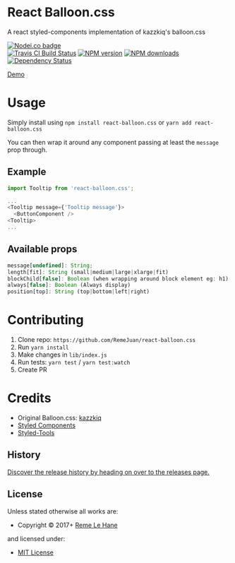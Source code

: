 <!-- TITLE/ -->

<h1>React Balloon.css</h1>

<!-- /TITLE -->


<!-- DESCRIPTION/ -->

A react styled-components implementation of kazzkiq's balloon.css

<!-- /DESCRIPTION -->


<!-- BADGES/ -->

<span class="badge-nodeico"><a href="https://www.npmjs.com/package/react-balloon.css" title="Nodei.co badge"><img src="https://nodei.co/npm/react-balloon.css.png" alt="Nodei.co badge" /></a></span>
<br class="badge-separator" />
<span class="badge-travisci"><a href="http://travis-ci.org/RemeJuan/react-balloon.css" title="Check this project's build status on TravisCI"><img src="https://img.shields.io/travis/RemeJuan/react-balloon.css/master.svg" alt="Travis CI Build Status" /></a></span>
<span class="badge-npmversion"><a href="https://npmjs.org/package/react-balloon.css" title="View this project on NPM"><img src="https://img.shields.io/npm/v/react-balloon.css.svg" alt="NPM version" /></a></span>
<span class="badge-npmdownloads"><a href="https://npmjs.org/package/react-balloon.css" title="View this project on NPM"><img src="https://img.shields.io/npm/dm/react-balloon.css.svg" alt="NPM downloads" /></a></span>
<span class="badge-daviddm"><a href="https://david-dm.org/RemeJuan/react-balloon.css" title="View the status of this project's dependencies on DavidDM"><img src="https://img.shields.io/david/RemeJuan/react-balloon.css.svg" alt="Dependency Status" /></a></span>

<!-- /BADGES -->


[Demo](http://react-balloon.css-demo.surge.sh)

# Usage

Simply install using `npm install react-balloon.css` or `yarn add react-balloon.css`

You can then wrap it around any component passing at least the `message` prop through.

## Example

```javascript
import Tooltip from 'react-balloon.css';

...
<Tooltip message={'Tooltip message'}>
  <ButtonComponent />
<Tooltip>
...

```

## Available props

```javascript
message[undefined]: String;
length[fit]: String (small|medium|large|xlarge|fit)
blockChild[false]: Boolean (when wrapping around block element eg: h1)
always[false]: Boolean (Always display)
position[top]: String (top|bottom|left|right)
```

# Contributing
1. Clone repo: `https://github.com/RemeJuan/react-balloon.css`
2. Run `yarn install`
3. Make changes in `lib/index.js`
4. Run tests: `yarn test` / `yarn test:watch`
5. Create PR

# Credits
* Original Balloon.css: [kazzkiq](https://github.com/kazzkiq/balloon.css)
* [Styled Components](http://styled-components.com)
* [Styled-Tools](https://github.com/diegohaz/styled-tools)

<!-- HISTORY/ -->

<h2>History</h2>

<a href="https://github.com/RemeJuan/react-balloon.css/releases">Discover the release history by heading on over to the releases page.</a>

<!-- /HISTORY -->


<!-- LICENSE/ -->

<h2>License</h2>

Unless stated otherwise all works are:

<ul><li>Copyright &copy; 2017+ <a href="http://www.remelehane.me">Reme Le Hane</a></li></ul>

and licensed under:

<ul><li><a href="http://spdx.org/licenses/MIT.html">MIT License</a></li></ul>

<!-- /LICENSE -->
